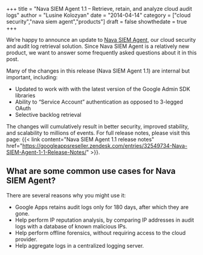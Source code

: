 +++
  title = "Nava SIEM Agent 1.1 – Retrieve, retain, and analyze cloud audit logs"
  author = "Lusine Kolozyan"
  date = "2014-04-14"
  category = ["cloud security","nava siem agent","products"]
  draft = false
  showthedate = true
+++

We’re happy to announce an update to [Nava SIEM Agent](/products/nava-siem-agent/), our cloud security and audit log retrieval solution. Since Nava SIEM Agent is a relatively new product, we want to answer some frequently asked questions about it in this post.

Many of the changes in this release (Nava SIEM Agent 1.1) are internal but important, including:

- Updated to work with with the latest version of the Google Admin SDK libraries
- Ability to “Service Account” authentication as opposed to 3-legged OAuth
- Selective backlog retrieval

The changes will cumulatively result in better security, improved stability, and scalability to millions of events. For full release notes, please visit this page: {{< link content="Nava SIEM Agent 1.1 release notes" href="https://googleappsreseller.zendesk.com/entries/32549734-Nava-SIEM-Agent-1-1-Release-Notes/" >}}.

## What are some common use cases for Nava SIEM Agent?

There are several reasons why you might use it:

- Google Apps retains audit logs only for 180 days, after which they are gone.
- Help perform IP reputation analysis, by comparing IP addresses in audit logs with a database of known malicious IPs.
- Help perform offline forensics, without requiring access to the cloud provider.
- Help aggregate logs in a centralized logging server.